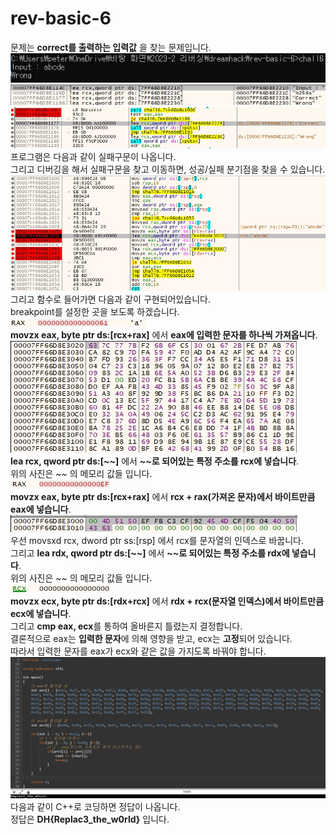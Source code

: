 # rev-basic-6  
문제는 **correct를 출력하는 입력값** 을 찾는 문제입니다.  
<img src="1.jpg"> <img src="2.jpg"> <img src="3.jpg">  
프로그램은 다음과 같이 실패구문이 나옵니다.  
그리고 디버깅을 해서 실패구문을 찾고 이동하면, 성공/실패 분기점을 찾을 수 있습니다.  
<img src="4.jpg">  
그리고 함수로 들어가면 다음과 같이 구현되어있습니다.  
breakpoint를 설정한 곳을 보도록 하겠습니다.  
<img src="5.jpg">  
**movzx eax, byte ptr ds:[rcx+rax]** 에서 **eax에 입력한 문자를 하나씩 가져옵니다**.  
<img src="6.jpg">  
**lea rcx, qword ptr ds:[~~]** 에서 **~~로 되어있는 특정 주소를 rcx에 넣습니다**.  
위의 사진은 ~~ 의 메모리 값들 입니다.  
<img src="7.jpg">  
**movzx eax, byte ptr ds:[rcx+rax]** 에서 **rcx + rax(가져온 문자)에서 바이트만큼 eax에 넣습니다**.  
<img src="8.jpg">  
우선 movsxd rcx, dword ptr ss:[rsp] 에서 rcx를 문자열의 인덱스로 바꿉니다.  
그리고 **lea rdx, qword ptr ds:[~~]** 에서 **~~로 되어있는 특정 주소를 rdx에 넣습니다**.  
위의 사진은 ~~ 의 메모리 값들 입니다.  
<img src="9.jpg">  
**movzx ecx, byte ptr ds:[rdx+rcx]** 에서 **rdx + rcx(문자열 인덱스)에서 바이트만큼 ecx에 넣습니다**.  
그리고 **cmp eax, ecx**를 통하여 올바른지 틀렸는지 결정합니다.  
결론적으로 eax는 **입력한 문자**에 의해 영향을 받고, ecx는 **고정**되어 있습니다.  
따라서 입력한 문자를 eax가 ecx와 같은 값을 가지도록 바꿔야 합니다.  
<img src="10.jpg">  
다음과 같이 C++로 코딩하면 정답이 나옵니다.  
정답은 **DH{Replac3_the_w0rld}** 입니다.  
